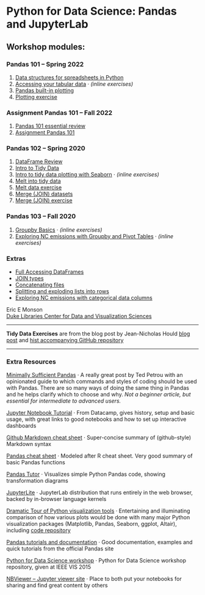 # Python for Data Science: Pandas and JupyterLab

## Workshop modules:

### Pandas 101 – Spring 2022

1. [Data structures for spreadsheets in Python](DataStructures.ipynb)
1. [Accessing your tabular data](DataFrameAccess.ipynb) · *(inline exercises)*
1. [Pandas built-in plotting](BasicPandasPlotting.ipynb)
1. [Plotting exercise](PlottingExercise.ipynb)

### Assignment Pandas 101 – Fall 2022

1. [Pandas 101 essential review](Pandas101review.ipynb)
1. [Assignment Pandas 101](AssignmentPandas101.ipynb)

### Pandas 102 – Spring 2020

1. [DataFrame Review](DataFrameReview.ipynb)
1. [Intro to Tidy Data](TidyDataIntro.ipynb)
1. [Intro to tidy data plotting with Seaborn](SeabornIntro.ipynb) · *(inline exercises)*
1. [Melt into tidy data](MeltIntro.ipynb)
1. [Melt data exercise](MeltExercise.ipynb)
1. [Merge (JOIN) datasets](MergeDatasets.ipynb)
1. [Merge (JOIN) exercise](MergeExercise.ipynb)

### Pandas 103 – Fall 2020

1. [Groupby Basics](Groupby_Basics.ipynb) · *(inline exercises)*
1. [Exploring NC emissions with Groupby and Pivot Tables](Groupby_NCexploration.ipynb) · *(inline exercises)*

### Extras

- [Full Accessing DataFrames](FullAccessingDataFrames.ipynb)
- [JOIN types](JoinTypes.ipynb)
- [Concatenating files](Concatenation.ipynb)
- [Splitting and exploding lists into rows](SplitExplodeLists.ipynb)
- [Exploring NC emissions with categorical data columns](Groupby_NCcategorical.ipynb)

Eric E Monson  
[Duke Libraries Center for Data and Visualization Sciences](http://library.duke.edu/data)

---

**Tidy Data Exercises**
are from the blog post by Jean-Nicholas Hould
[blog post](http://www.jeannicholashould.com/tidy-data-in-python.html) 
and [hist accompanying GitHub repository](https://github.com/nickhould/tidy-data-python)

---

### Extra Resources

[Minimally Sufficient Pandas](https://medium.com/dunder-data/minimally-sufficient-pandas-a8e67f2a2428)
· A really great post by Ted Petrou with an opinionated guide to which commands and styles of
coding should be used with Pandas. There are so many ways of doing the same thing in Pandas
and he helps clarify which to choose and why. *Not a beginner article, but essential for intermediate
to advanced users.*

[Jupyter Notebook Tutorial](https://www.datacamp.com/community/tutorials/tutorial-jupyter-notebook)
· From Datacamp, gives history, setup and basic usage, with great links to good notebooks
and how to set up interactive dashboards

[Github Markdown cheat sheet](https://guides.github.com/pdfs/markdown-cheatsheet-online.pdf)
· Super-concise summary of (github-style) Markdown syntax

[Pandas cheat sheet](https://github.com/pandas-dev/pandas/blob/master/doc/cheatsheet/Pandas_Cheat_Sheet.pdf)
· Modeled after R cheat sheet. Very good summary of basic Pandas functions

[Pandas Tutor](https://pandastutor.com/vis.html)
· Visualizes simple Python Pandas code, showing transformation diagrams

[JupyterLite](https://blog.jupyter.org/jupyterlite-jupyter-%EF%B8%8F-webassembly-%EF%B8%8F-python-f6e2e41ab3fa)
· JupyterLab distribution that runs entirely in the web browser, backed by in-browser language kernels

[Dramatic Tour of Python visualization tools](https://dansaber.wordpress.com/2016/10/02/a-dramatic-tour-through-pythons-data-visualization-landscape-including-ggplot-and-altair/)
· Entertaining and illuminating comparison of how various plots would be done with many major
Python visualization packages (Matplotlib, Pandas, Seaborn, ggplot, Altair), including
[code repository](https://github.com/dsaber/py-viz-blog)

[Pandas tutorials and documentation](https://pandas.pydata.org/pandas-docs/stable/tutorials.html)
· Good documentation, examples and quick tutorials from the official Pandas site

[Python for Data Science workshop](https://github.com/stefanv/ds_intro)
· Python for Data Science workshop repository, given at IEEE VIS 2015

[NBViewer – Jupyter viewer site](http://nbviewer.jupyter.org/)
· Place to both put your notebooks for sharing and find great content by others

